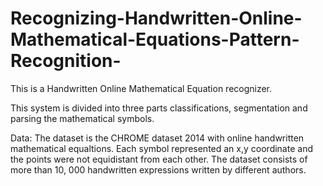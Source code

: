 # Recognizing-Handwritten-Online-Mathematical-Equations-Pattern-Recognition-

This is a Handwritten Online Mathematical Equation recognizer. 

This system is divided into three parts classifications, segmentation and parsing the mathematical symbols. 

Data:
The dataset is the CHROME dataset 2014 with online handwritten mathematical equaltions. 
Each symbol represented an x,y coordinate and the points were not equidistant from each other. The dataset consists of more than 10, 000 handwritten expressions written by different authors. 
